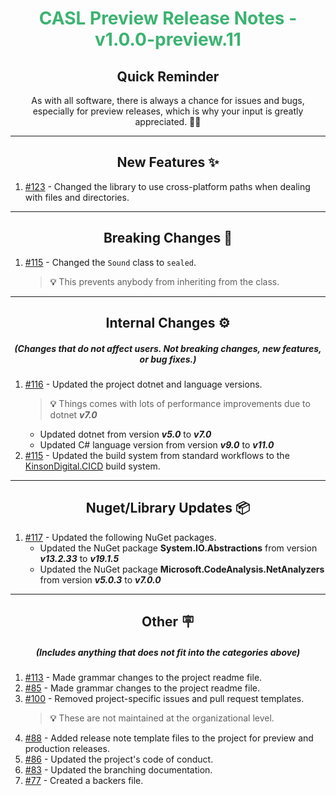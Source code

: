 <h1 align="center" style='color:mediumseagreen;font-weight:bold'>
    CASL Preview Release Notes - v1.0.0-preview.11
</h1>

<h2 align="center" style='font-weight:bold'>Quick Reminder</h2>

<div align="center">

As with all software, there is always a chance for issues and bugs, especially for preview releases, which is why your input is greatly appreciated. 🙏🏼
</div>

---

<h2 style="font-weight:bold" align="center">New Features ✨</h2>

1. [#123](https://github.com/KinsonDigital/CASL/issues/123) - Changed the library to use cross-platform paths when dealing with files and directories.

---

<h2 style="font-weight:bold" align="center">Breaking Changes 🧨</h2>

1. [#115](https://github.com/KinsonDigital/CASL/issues/115) - Changed the `Sound` class to `sealed`.
   > **💡** This prevents anybody from inheriting from the class.



---

<h2 style="font-weight:bold" align="center">Internal Changes ⚙️</h2>
<h5 align="center">(Changes that do not affect users.  Not breaking changes, new features, or bug fixes.)</h5>

1. [#116](https://github.com/KinsonDigital/CASL/issues/116) - Updated the project dotnet and language versions.
   > **💡** Things comes with lots of performance improvements due to dotnet _**v7.0**_
   - Updated dotnet from version _**v5.0**_ to _**v7.0**_
   - Updated C# language version from version _**v9.0**_ to _**v11.0**_
2. [#115](https://github.com/KinsonDigital/CASL/issues/115) - Updated the build system from standard workflows to the [KinsonDigital.CICD](https://kinsondigital.cicd) build system.
---

<h2 style="font-weight:bold" align="center">Nuget/Library Updates 📦</h2>

1. [#117](https://github.com/KinsonDigital/CASL/issues/117) - Updated the following NuGet packages.
   - Updated the NuGet package **System.IO.Abstractions** from version _**v13.2.33**_ to _**v19.1.5**_
   - Updated the NuGet package **Microsoft.CodeAnalysis.NetAnalyzers** from version _**v5.0.3**_ to _**v7.0.0**_

---

<h2 style="font-weight:bold" align="center">Other 🪧</h2>
<h5 align="center">(Includes anything that does not fit into the categories above)</h5>

1. [#113](https://github.com/KinsonDigital/CASL/issues/113) - Made grammar changes to the project readme file.
2. [#85](https://github.com/KinsonDigital/CASL/issues/85) - Made grammar changes to the project readme file.
3. [#100](https://github.com/KinsonDigital/CASL/issues/100) - Removed project-specific issues and pull request templates.
   > **💡** These are not maintained at the organizational level.
4. [#88](https://github.com/KinsonDigital/CASL/issues/88) - Added release note template files to the project for preview and production releases.
5. [#86](https://github.com/KinsonDigital/CASL/issues/86) - Updated the project's code of conduct.
6. [#83](https://github.com/KinsonDigital/CASL/issues/83) - Updated the branching documentation.
7. [#77](https://github.com/KinsonDigital/CASL/issues/77) - Created a backers file.
